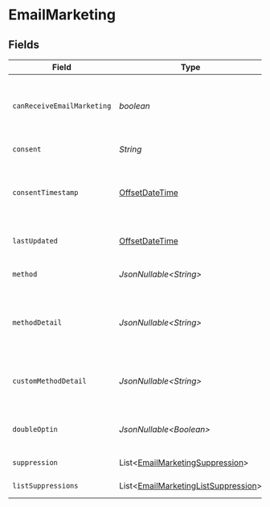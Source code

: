 # EmailMarketing


## Fields

| Field                                                                                                                                       | Type                                                                                                                                        | Required                                                                                                                                    | Description                                                                                                                                 | Example                                                                                                                                     |
| ------------------------------------------------------------------------------------------------------------------------------------------- | ------------------------------------------------------------------------------------------------------------------------------------------- | ------------------------------------------------------------------------------------------------------------------------------------------- | ------------------------------------------------------------------------------------------------------------------------------------------- | ------------------------------------------------------------------------------------------------------------------------------------------- |
| `canReceiveEmailMarketing`                                                                                                                  | *boolean*                                                                                                                                   | :heavy_check_mark:                                                                                                                          | Whether or not this profile has implicit consent to receive email marketing. True if it does profile does not have any global suppressions. |                                                                                                                                             |
| `consent`                                                                                                                                   | *String*                                                                                                                                    | :heavy_check_mark:                                                                                                                          | The consent status for email marketing.                                                                                                     | SUBSCRIBED                                                                                                                                  |
| `consentTimestamp`                                                                                                                          | [OffsetDateTime](https://docs.oracle.com/javase/8/docs/api/java/time/OffsetDateTime.html)                                                   | :heavy_minus_sign:                                                                                                                          | The timestamp when consent was recorded or updated for email marketing, in ISO 8601 format (YYYY-MM-DDTHH:MM:SS.mmmmmm).                    | 2023-02-21T20:07:38+00:00                                                                                                                   |
| `lastUpdated`                                                                                                                               | [OffsetDateTime](https://docs.oracle.com/javase/8/docs/api/java/time/OffsetDateTime.html)                                                   | :heavy_minus_sign:                                                                                                                          | The timestamp when a field on the email marketing object was last modified.                                                                 | 2023-02-21T20:07:38+00:00                                                                                                                   |
| `method`                                                                                                                                    | *JsonNullable\<String>*                                                                                                                     | :heavy_minus_sign:                                                                                                                          | The method by which the profile was subscribed to email marketing.                                                                          | PREFERENCE_PAGE                                                                                                                             |
| `methodDetail`                                                                                                                              | *JsonNullable\<String>*                                                                                                                     | :heavy_minus_sign:                                                                                                                          | Additional details about the method by which the profile was subscribed to email marketing. This may be empty if no details were provided.  | mydomain.com/signup                                                                                                                         |
| `customMethodDetail`                                                                                                                        | *JsonNullable\<String>*                                                                                                                     | :heavy_minus_sign:                                                                                                                          | Additional detail provided by the caller when the profile was subscribed. This may be empty if no details were provided.                    | marketing drive                                                                                                                             |
| `doubleOptin`                                                                                                                               | *JsonNullable\<Boolean>*                                                                                                                    | :heavy_minus_sign:                                                                                                                          | Whether the profile was subscribed to email marketing using a double opt-in.                                                                | true                                                                                                                                        |
| `suppression`                                                                                                                               | List\<[EmailMarketingSuppression](../../models/components/EmailMarketingSuppression.md)>                                                    | :heavy_minus_sign:                                                                                                                          | The global email marketing suppression for this profile.                                                                                    |                                                                                                                                             |
| `listSuppressions`                                                                                                                          | List\<[EmailMarketingListSuppression](../../models/components/EmailMarketingListSuppression.md)>                                            | :heavy_minus_sign:                                                                                                                          | The list suppressions for this profile.                                                                                                     |                                                                                                                                             |